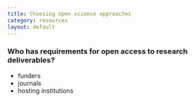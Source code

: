 ```yaml
---
title: Choosing open science approaches
category: resources
layout: default
---
```


### Who has requirements for open access to research deliverables?

- funders
- journals
- hosting institutions
